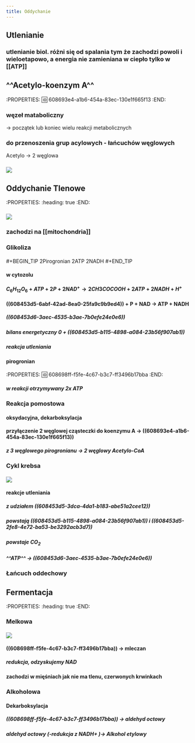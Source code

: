 ```yaml
---
title: Oddychanie
---
```


## Utlenianie
### utlenianie biol. różni się od spalania tym że zachodzi powoli i wieloetapowo, a energia nie zamieniana w ciepło tylko w [[ATP]]
## ^^Acetylo-koenzym A^^
:PROPERTIES:
:id: 608693e4-a1b6-454a-83ec-130e1f665f13
:END:
### węzeł mataboliczny
→ początek lub koniec wielu reakcji metabolicznych
### do przenoszenia grup acylowych - łańcuchów węglowych
Acetylo → 2 węglowa
### ![](https://media.discordapp.net/attachments/738092871021756817/836187282628280340/unknown.png?width=705&height=302)
## Oddychanie Tlenowe
:PROPERTIES:
:heading: true
:END:
### ![](http://cdn-sciaga.pullit.pl/media/catalog/cache/vH72uO4rE0APShW7B0JbsL38hHCAY8DrveAj8RWj%252BuLLOSl9LzIrPurw46vaTFYM/glowne_etapy_oddychania_tlenowego_wg_wisniewski_1994_zmienione.png)
### zachodzi na [[mitochondria]]
### Glikoliza
#### 
#+BEGIN_TIP
2Pirogronian 
2ATP 
2NADH
#+END_TIP
#### w cytozolu
#### $C_6H_{12}O_6+ ATP + 2P + 2 NAD^+ → 2 CH3COCOOH + 2ATP + 2 NADH + H^+$
#### ((608453d5-6abf-42ad-8ea0-25fa9c9b9ed4)) + P + NAD → **ATP + NADH**
##### ((608453d6-3aec-4535-b3ae-7b0efe24e0e6))
##### bilans energetyczny **0** + ((608453d5-b115-4898-a084-23b56f907ab1))
##### **reakcja utleniania**
#### pirogronian
:PROPERTIES:
:id: 608698ff-f5fe-4c67-b3c7-ff3496b17bba
:END:
##### w reakcji otrzymywany 2x ATP
### Reakcja pomostowa
#### **oksydacyjna, dekarboksylacja**
#### przyłączenie 2 węglowej cząsteczki do koenzymu A → ((608693e4-a1b6-454a-83ec-130e1f665f13))
##### z 3 węglowego pirogronianu → 2 węglowy Acetylo-CoA
### Cykl krebsa
#### ![](https://external-content.duckduckgo.com/iu/?u=https%3A%2F%2Fupload.wikimedia.org%2Fwikipedia%2Fcommons%2Fthumb%2F3%2F3f%2FReverse_Krebs_cycle_pl.svg%2F1200px-Reverse_Krebs_cycle_pl.svg.png&f=1&nofb=1)
#### reakcje utleniania
##### z udziałem ((608453d5-3dca-4da1-b183-abe51a2cee12))
##### powstają ((608453d5-b115-4898-a084-23b56f907ab1)) i ((608453d5-2fe8-4e72-ba53-be3292acb3d7))
##### powstaje $CO_2$
##### ^^ATP^^ → ((608453d6-3aec-4535-b3ae-7b0efe24e0e6))
### Łańcuch oddechowy
###
## Fermentacja
:PROPERTIES:
:heading: true
:END:
### Melkowa
#### ![](https://media.discordapp.net/attachments/738092871021756817/836193459395231744/unknown.png)
#### ((608698ff-f5fe-4c67-b3c7-ff3496b17bba)) → mleczan
##### redukcja, odzyskujemy NAD
#### zachodzi w mięśniach jak nie ma tlenu, czerwonych krwinkach
### Alkoholowa
#### Dekarboksylacja
##### ((608698ff-f5fe-4c67-b3c7-ff3496b17bba)) → aldehyd octowy
##### aldehyd octowy (-redukcja z NADH+ )→  Alkohol etylowy

